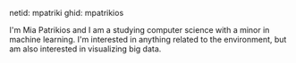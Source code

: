 netid: mpatriki
ghid: mpatrikios


I'm Mia Patrikios and I am a studying computer science with a minor in machine learning. I'm interested in anything related to the environment, but am also interested in visualizing big data. 